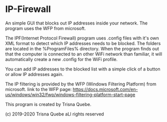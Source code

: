 # IP-Firewall
An simple GUI that blocks out IP addresses inside your network. The program uses the WFP from microsoft.


The IPF(Internet Protocol Firewall) program uses .config files with it's own XML format 
to detect which IP addresses needs to be blocked. The folders are located in the %ProgramFiles% directory.
When the program finds out that the computer is connected to an other WiFi network than familiar, it will
automatically create a new .config for the WiFi profile. 

You can add IP addresses to the blocked list with a simple click of a button or allow
IP addresses again.

The IP filtering is provided by the WFP (Windows Filtering Platform) from microsoft.
link to the WFP page: https://docs.microsoft.com/en-us/windows/win32/fwp/windows-filtering-platform-start-page

This program is created by Trisna Quebe.


(c) 2019-2020 Trisna Quebe aLl rights reserved
